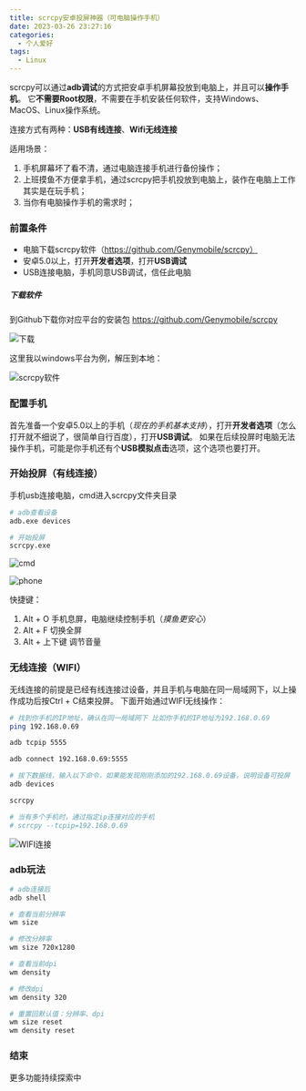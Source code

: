 ```yaml
---
title: scrcpy安卓投屏神器（可电脑操作手机）
date: 2023-03-26 23:27:16
categories:
  - 个人爱好
tags: 
  - Linux
---
```


scrcpy可以通过**adb调试**的方式把安卓手机屏幕投放到电脑上，并且可以**操作手机**。
它**不需要Root权限**，不需要在手机安装任何软件，支持Windows、MacOS、Linux操作系统。

连接方式有两种：**USB有线连接**、**Wifi无线连接**

适用场景：
1. 手机屏幕坏了看不清，通过电脑连接手机进行备份操作；
2. 上班摸鱼不方便拿手机，通过scrcpy把手机投放到电脑上，装作在电脑上工作其实是在玩手机；
3. 当你有电脑操作手机的需求时；

### 前置条件
* 电脑下载scrcpy软件（https://github.com/Genymobile/scrcpy）
* 安卓5.0以上，打开**开发者选项**，打开**USB调试**
* USB连接电脑，手机同意USB调试，信任此电脑

<!-- more -->

##### 下载软件
到Github下载你对应平台的安装包
https://github.com/Genymobile/scrcpy

![下载](https://cdn.jsdelivr.net/gh/zyhahaha/assets@master/images/blog/scrcpy/github.jpg)

这里我以windows平台为例，解压到本地：

![scrcpy软件](https://cdn.jsdelivr.net/gh/zyhahaha/assets@master/images/blog/scrcpy/software.jpg)

### 配置手机
首先准备一个安卓5.0以上的手机（*现在的手机基本支持*），打开**开发者选项**（怎么打开就不细说了，很简单自行百度），打开**USB调试**。
如果在后续投屏时电脑无法操作手机，可能是你手机还有个**USB模拟点击**选项，这个选项也要打开。

### 开始投屏（有线连接）
手机usb连接电脑，cmd进入scrcpy文件夹目录
``` bash
# adb查看设备
adb.exe devices

# 开始投屏
scrcpy.exe
```
![cmd](https://cdn.jsdelivr.net/gh/zyhahaha/assets@master/images/blog/scrcpy/cmd.jpg)

![phone](https://cdn.jsdelivr.net/gh/zyhahaha/assets@master/images/blog/scrcpy/phone.jpg)

快捷键：
1. Alt + O 手机息屏，电脑继续控制手机（*摸鱼更安心*）
2. Alt + F 切换全屏
3. Alt + 上下键  调节音量

### 无线连接（WIFI）

无线连接的前提是已经有线连接过设备，并且手机与电脑在同一局域网下，以上操作成功后按Ctrl + C结束投屏。
下面开始通过WIFI无线操作：

``` bash
# 找到你手机的IP地址，确认在同一局域网下 比如你手机的IP地址为192.168.0.69
ping 192.168.0.69

adb tcpip 5555

adb connect 192.168.0.69:5555

# 拔下数据线，输入以下命令，如果能发现刚刚添加的192.168.0.69设备，说明设备可投屏
adb devices

scrcpy

# 当有多个手机时，通过指定ip连接对应的手机
# scrcpy --tcpip=192.168.0.69
```

![WIFI连接](https://cdn.jsdelivr.net/gh/zyhahaha/assets@master/images/blog/scrcpy/wifi-connect.jpg)

### adb玩法

``` bash
# adb连接后
adb shell

# 查看当前分辨率
wm size

# 修改分辨率
wm size 720x1280

# 查看当前dpi
wm density

# 修改dpi
wm density 320

# 重置回默认值：分辨率、dpi
wm size reset
wm density reset
```

### 结束
更多功能持续探索中
